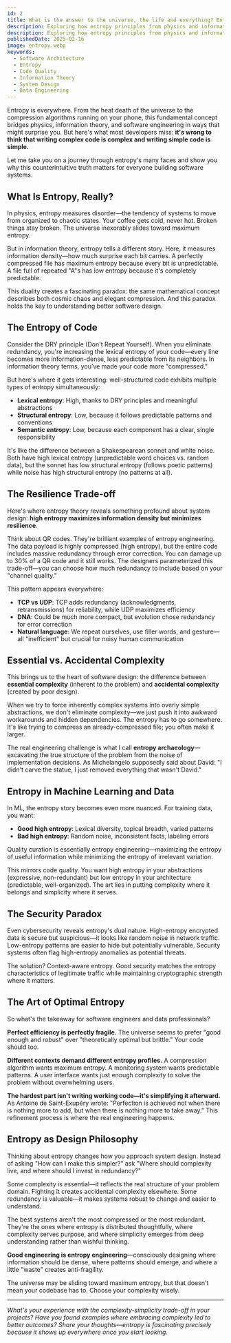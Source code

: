 ```yaml
---
id: 2
title: What is the answer to the universe, the life and everything? Entropy.
description: Exploring how entropy principles from physics and information theory reveal the hidden complexities of software design, data quality, and system architecture
description: Exploring how entropy principles from physics and information theory reveal the hidden complexities of software design, data quality, and system architecture
publishedDate: 2025-02-16
image: entropy.webp
keywords:
  - Software Architecture
  - Entropy
  - Code Quality
  - Information Theory
  - System Design
  - Data Engineering
---
```


Entropy is everywhere. From the heat death of the universe to the compression algorithms running on your phone, this fundamental concept bridges physics, information theory, and software engineering in ways that might surprise you. But here's what most developers miss: **it's wrong to think that writing complex code is complex and writing simple code is simple.**

Let me take you on a journey through entropy's many faces and show you why this counterintuitive truth matters for everyone building software systems.

## <i class="fa-solid fa-atom"></i> What Is Entropy, Really?

In physics, entropy measures disorder—the tendency of systems to move from organized to chaotic states. Your coffee gets cold, never hot. Broken things stay broken. The universe inexorably slides toward maximum entropy.

But in information theory, entropy tells a different story. Here, it measures information density—how much surprise each bit carries. A perfectly compressed file has maximum entropy because every bit is unpredictable. A file full of repeated "A"s has low entropy because it's completely predictable.

This duality creates a fascinating paradox: the same mathematical concept describes both cosmic chaos and elegant compression. And this paradox holds the key to understanding better software design.

## <i class="fa-solid fa-code"></i> The Entropy of Code

Consider the DRY principle (Don't Repeat Yourself). When you eliminate redundancy, you're increasing the lexical entropy of your code—every line becomes more information-dense, less predictable from its neighbors. In information theory terms, you've made your code more "compressed."

But here's where it gets interesting: well-structured code exhibits multiple types of entropy simultaneously:

- **Lexical entropy**: High, thanks to DRY principles and meaningful abstractions
- **Structural entropy**: Low, because it follows predictable patterns and conventions
- **Semantic entropy**: Low, because each component has a clear, single responsibility

It's like the difference between a Shakespearean sonnet and white noise. Both have high lexical entropy (unpredictable word choices vs. random data), but the sonnet has low structural entropy (follows poetic patterns) while noise has high structural entropy (no patterns at all).

## <i class="fa-solid fa-balance-scale"></i> The Resilience Trade-off

Here's where entropy theory reveals something profound about system design: **high entropy maximizes information density but minimizes resilience**.

Think about QR codes. They're brilliant examples of entropy engineering. The data payload is highly compressed (high entropy), but the entire code includes massive redundancy through error correction. You can damage up to 30% of a QR code and it still works. The designers parameterized this trade-off—you can choose how much redundancy to include based on your "channel quality."

This pattern appears everywhere:
- **TCP vs UDP**: TCP adds redundancy (acknowledgments, retransmissions) for reliability, while UDP maximizes efficiency
- **DNA**: Could be much more compact, but evolution chose redundancy for error correction
- **Natural language**: We repeat ourselves, use filler words, and gesture—all "inefficient" but crucial for noisy human communication

## <i class="fa-solid fa-brain"></i> Essential vs. Accidental Complexity

This brings us to the heart of software design: the difference between **essential complexity** (inherent to the problem) and **accidental complexity** (created by poor design).

When we try to force inherently complex systems into overly simple abstractions, we don't eliminate complexity—we just push it into awkward workarounds and hidden dependencies. The entropy has to go somewhere. It's like trying to compress an already-compressed file; you often make it larger.

The real engineering challenge is what I call **entropy archaeology**—excavating the true structure of the problem from the noise of implementation decisions. As Michelangelo supposedly said about David: "I didn't carve the statue, I just removed everything that wasn't David."

## <i class="fa-solid fa-database"></i> Entropy in Machine Learning and Data

In ML, the entropy story becomes even more nuanced. For training data, you want:

- **Good high entropy**: Lexical diversity, topical breadth, varied patterns
- **Bad high entropy**: Random noise, inconsistent facts, labeling errors

Quality curation is essentially entropy engineering—maximizing the entropy of useful information while minimizing the entropy of irrelevant variation.

This mirrors code quality. You want high entropy in your abstractions (expressive, non-redundant) but low entropy in your architecture (predictable, well-organized). The art lies in putting complexity where it belongs and simplicity where it serves.

## <i class="fa-solid fa-shield-alt"></i> The Security Paradox

Even cybersecurity reveals entropy's dual nature. High-entropy encrypted data is secure but suspicious—it looks like random noise in network traffic. Low-entropy patterns are easier to hide but potentially vulnerable. Security systems often flag high-entropy anomalies as potential threats.

The solution? Context-aware entropy. Good security matches the entropy characteristics of legitimate traffic while maintaining cryptographic strength where it matters.

## <i class="fa-solid fa-lightbulb"></i> The Art of Optimal Entropy

So what's the takeaway for software engineers and data professionals?

**Perfect efficiency is perfectly fragile.** The universe seems to prefer "good enough and robust" over "theoretically optimal but brittle." Your code should too.

**Different contexts demand different entropy profiles.** A compression algorithm wants maximum entropy. A monitoring system wants predictable patterns. A user interface wants just enough complexity to solve the problem without overwhelming users.

**The hardest part isn't writing working code—it's simplifying it afterward.** As Antoine de Saint-Exupéry wrote: "Perfection is achieved not when there is nothing more to add, but when there is nothing more to take away." This refinement process is where the real engineering happens.

## <i class="fa-solid fa-rocket"></i> Entropy as Design Philosophy

Thinking about entropy changes how you approach system design. Instead of asking "How can I make this simpler?" ask "Where should complexity live, and where should I invest in redundancy?"

Some complexity is essential—it reflects the real structure of your problem domain. Fighting it creates accidental complexity elsewhere. Some redundancy is valuable—it makes systems robust to change and easier to understand.

The best systems aren't the most compressed or the most redundant. They're the ones where entropy is distributed thoughtfully, where complexity serves purpose, and where simplicity emerges from deep understanding rather than wishful thinking.

**Good engineering is entropy engineering**—consciously designing where information should be dense, where patterns should emerge, and where a little "waste" creates anti-fragility.

The universe may be sliding toward maximum entropy, but that doesn't mean your codebase has to. Choose your complexity wisely.

---

*What's your experience with the complexity-simplicity trade-off in your projects? Have you found examples where embracing complexity led to better outcomes? Share your thoughts—entropy is fascinating precisely because it shows up everywhere once you start looking.*